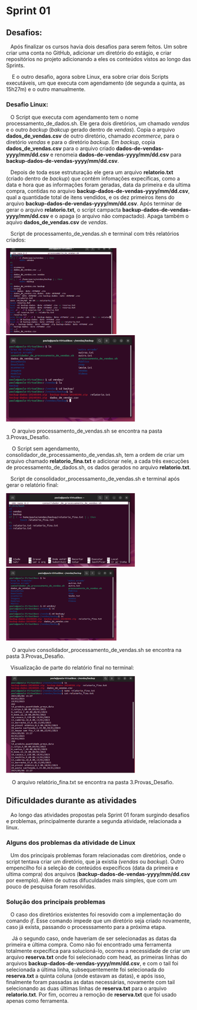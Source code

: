  # Sprint 01 
## Desafios:
&nbsp;&nbsp;&nbsp;Após finalizar os cursos havia dois desafios para serem feitos. Um sobre criar uma conta no GitHub, adicionar um diretório do estágio, e criar repositórios no projeto adicionando a eles os conteúdos vistos ao longo das Sprints. <p>
&nbsp;&nbsp;&nbsp; E o outro desafio, agora sobre Linux, era sobre criar dois Scripts executáveis, um que executa com agendamento (de segunda a quinta, as 15h27m) e o outro manualmente. 
<p>
<p>

### Desafio Linux:
&nbsp;&nbsp;&nbsp;O Script que executa com agendamento tem o nome processamento_de_dados.sh. Ele gera dois diretórios, um chamado _vendas_ e o outro _backup_ (_bakcup_ gerado dentro de _vendas_). Copia o arquivo **dados_de_vendas.csv** de outro diretório, chamado _ecommerce_, para o diretório _vendas_ e para o diretório _backup_. Em _backup_, copia **dados_de_vendas.csv** para o arquivo criado **dados-de-vendas-yyyy/mm/dd.csv** e renomeia **dados-de-vendas-yyyy/mm/dd.csv** para **backup-dados-de-vendas-yyyy/mm/dd.csv**. <p>
&nbsp;&nbsp;&nbsp;Depois de toda esse estruturação ele gera um arquivo **relatorio.txt** (criado dentro de _backup_) que contém infomações expecíficas, como a data e hora que as informações foram geradas, data da primeira e da ultima compra, contidas no arquivo **backup-dados-de-vendas-yyyy/mm/dd.csv**, qual a quantidade total de itens vendidos, e os dez primeiros itens do arquivo **backup-dados-de-vendas-yyyy/mm/dd.csv**. Após terminar de gerar o arquivo **relatorio.txt**, o script campacta **backup-dados-de-vendas-yyyy/mm/dd.csv** e o apaga (o arquivo não compactado). Apaga também o aquivo **dados_de_vendas.csv** de _vendas_. <p>
&nbsp;&nbsp;&nbsp;Script de processamento_de_vendas.sh e terminal com três relatórios criados:
<p>
<img src=../imgs/Script_processamento_de_vendas.png width=300>  &nbsp;&nbsp;&nbsp;&nbsp;&nbsp;&nbsp;&nbsp;&nbsp;&nbsp;&nbsp;&nbsp;&nbsp;   <img src=../imgs/antes_de_gerar_relatorio_fina.png width=350>
<p>
&nbsp;&nbsp;&nbsp; O arquivo processamento_de_vendas.sh se encontra na pasta 3.Provas_Desafio.
<p>

&nbsp;&nbsp;&nbsp; O Script sem agendamento, consolidador_de_processamento_de_vendas.sh, tem a ordem de criar um arquivo chamado **relatorio_fina.txt** e adicionar nele, a cada três execuções de processamento_de_dados.sh, os dados gerados no arquivo **relatorio.txt**. 
<p>

&nbsp;&nbsp;&nbsp;Script de consolidador_processamento_de_vendas.sh e terminal após gerar o relatório final:
<p>

<img src=../imgs/Script_consolidador_de_processamento_de_vendas.png width=350> &nbsp;&nbsp;&nbsp;&nbsp;&nbsp;&nbsp;&nbsp;&nbsp;&nbsp;&nbsp;&nbsp;&nbsp; <img src=../imgs/gerando_relatorio_fina.png width=300>
<p>
&nbsp;&nbsp;&nbsp; O arquivo consolidador_processamento_de_vendas.sh se encontra na pasta 3.Provas_Desafio.
<p>
<p>

&nbsp;&nbsp;&nbsp;Visualização de parte do relatório final no terminal:
<p>

<img src=../imgs/cat-de-relatorio_fina.png width=350>
<p>
&nbsp;&nbsp;&nbsp; O arquivo relatório_fina.txt se encontra na pasta 3.Provas_Desafio.
<p>

## Dificuldades durante as atividades
&nbsp;&nbsp;&nbsp;Ao longo das atividades propostas pela Sprint 01 foram surgindo desafios e problemas, principalmente durante a segunda atividade, relacionada a linux.
<p>

### Alguns dos problemas da atividade de Linux
&nbsp;&nbsp;&nbsp;Um dos principais problemas foram relacionadas com diretórios, onde o script tentava criar um diretório, que ja existia (*vendas* ou *backup*). Outro empencilho foi a seleção de conteúdos expecíficos (data da primeira e ultima compra) dos arquivos (**backup-dados-de-vendas-yyyy/mm/dd.csv** por exemplo). Além de outras difuculdades mais simples, que com um pouco de pesquisa foram resolvidas. <p>

### Solução dos principais problemas
&nbsp;&nbsp;&nbsp;O caso dos diretórios existentes foi resovido com a implementação do comando _if_. Esse comando impede que um diretório seja criado novamente, caso já exista, passando o processsamento para a próxima etapa. <p>
&nbsp;&nbsp;&nbsp; Já o segundo caso, onde haveriam de ser selecionadas as datas da primeira e última compra. Como não foi encontrado uma ferramenta totalmente expecífica para solucioná-lo, ocorreu a necessidade de criar um arquivo **reserva.txt** onde foi selecionado com head, as primeiras linhas do arquivos **backup-dados-de-vendas-yyyy/mm/dd.csv**, e com o tail foi selecionada a última linha, subsequentemente foi selecionada do **reserva.txt** a quinta coluna (onde estavam as datas), e após isso, finalmente foram passadas as datas necessárias, novamente com tail selecionando as duas últimas linhas de **reserva.txt** para o arquivo **relatorio.txt**. Por fim, ocorreu a remoção de **reserva.txt** que foi usado apenas como ferramenta. <p>